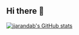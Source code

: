 ## Hi there 👋

[![jjarandab's GitHub stats](https://github-readme-stats.vercel.app/api?username=jjarandab)](https://github.com/jjarandab/github-readme-stats)
